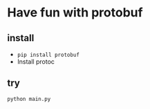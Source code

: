 # Have fun with protobuf


## install

- `pip install protobuf`
- Install protoc


## try

`python main.py`